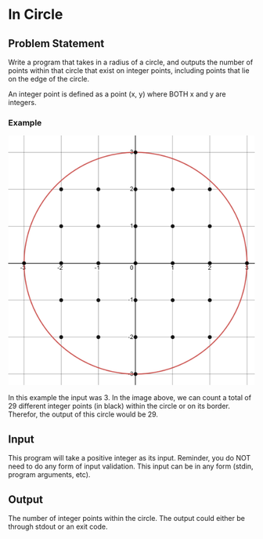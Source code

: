 # In Circle

## Problem Statement

Write a program that takes in a radius of a circle, and outputs the number of points within that circle that exist on integer points, including points that lie on the edge of the circle.

An integer point is defined as a point (x, y) where BOTH x and y are integers.

### Example

![Image of a circle with radius 3 with the integer points highlighted](circle.png "Image of a circle with radius 3 with the integer points highlighted")

In this example the input was 3. In the image above, we can count a total of 29 different integer points (in black) within the circle or on its border. Therefor, the output of this circle would be 29.

## Input

This program will take a positive integer as its input. Reminder, you do NOT need to do any form of input validation. This input can be in any form (stdin, program arguments, etc).

## Output

The number of integer points within the circle. The output could either be through stdout or an exit code.